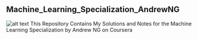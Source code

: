 ## Machine_Learning_Specialization_AndrewNG
![alt text](https://raw.githubusercontent.com/greyhatguy007/Machine-Learning-Specialization-Coursera/main/resources/title-head.png)
This Repository Contains My Solutions and Notes for the Machine Learning Specialization by Andrew NG on Coursera
